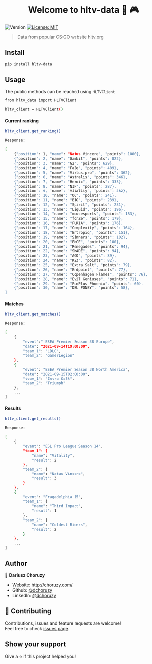 <h1 align="center">Welcome to hltv-data 👋 🎮</h1>
<p>
  <img alt="Version" src="https://img.shields.io/badge/version-0.2.1-blue.svg?cacheSeconds=2592000" />
  <a href="#" target="_blank">
    <img alt="License: MIT" src="https://img.shields.io/badge/License-MIT-yellow.svg" />
  </a>
</p>

> Data from popular CS:GO website hltv.org

## Install

```sh
pip install hltv-data
```

## Usage

The public methods can be reached using ```HLTVClient```
```sh
from hltv_data import HLTVClient

hltv_client = HLTVClient()

```

#### Current ranking
```sh
hltv_client.get_ranking()
```

```sh
Response:

[
    {"position": 1, "name": "Natus Vincere", "points": 1000},
    {"position": 2, "name": "Gambit", "points": 822},
    {"position": 3, "name": "G2", "points": 629},
    {"position": 4, "name": "FaZe", "points": 409},
    {"position": 5, "name": "Virtus.pro", "points": 362},
    {"position": 6, "name": "Astralis", "points": 346},
    {"position": 7, "name": "Heroic", "points": 333},
    {"position": 8, "name": "NIP", "points": 287},
    {"position": 9, "name": "Vitality", "points": 282},
    {"position": 10, "name": "OG", "points": 241},
    {"position": 11, "name": "BIG", "points": 239},
    {"position": 12, "name": "Spirit", "points": 231},
    {"position": 13, "name": "Liquid", "points": 196},
    {"position": 14, "name": "mousesports", "points": 183},
    {"position": 15, "name": "forZe", "points": 179},
    {"position": 16, "name": "FURIA", "points": 176},
    {"position": 17, "name": "Complexity", "points": 164},
    {"position": 18, "name": "Entropiq", "points": 151},
    {"position": 19, "name": "Sinners", "points": 102},
    {"position": 20, "name": "ENCE", "points": 100},
    {"position": 21, "name": "Renegades", "points": 94},
    {"position": 22, "name": "SKADE", "points": 94},
    {"position": 23, "name": "AGO", "points": 89},
    {"position": 24, "name": "K23", "points": 82},
    {"position": 25, "name": "Extra Salt", "points": 79},
    {"position": 26, "name": "Endpoint", "points": 77},
    {"position": 27, "name": "Copenhagen Flames", "points": 76},
    {"position": 28, "name": "Evil Geniuses", "points": 71},
    {"position": 29, "name": "FunPlus Phoenix", "points": 60},
    {"position": 30, "name": "DBL PONEY", "points": 58},
]
```


#### Matches
```sh
hltv_client.get_matches()
```

```sh
Response:

[
    {
        "event":" ESEA Premier Season 38 Europe",
        "date": "2021-09-14T19:00:00",
        "team_1": "LDLC",
        "team_2": "GamerLegion"
    },
    {
        "event": "ESEA Premier Season 38 North America",
        "date": "2021-09-15T02:00:00",
        "team_1": "Extra Salt",
        "team_2": "Triumph"
    },
    ...
]
```


#### Results
```sh
hltv_client.get_results()
```

```sh
Response:

[
    {
        "event": "ESL Pro League Season 14",
        "team_1": {
            "name": "Vitality",
            "result": 2
        },
        "team_2": {
            "name": "Natus Vincere",
            "result": 3
        }
    },
    {
        "event": "Fragadelphia 15",
        "team_1": {
            "name": "Third Impact",
            "result": 1
        },
        "team_2": {
            "name": "Coldest Riders",
            "result": 2
        }
    },
    ...
]
```


## Author

👤 **Dariusz Choruzy**

* Website: http://choruzy.com/
* Github: [@dchoruzy](https://github.com/dchoruzy)
* LinkedIn: [@dchoruzy](https://linkedin.com/in/https:\/\/www.linkedin.com\/in\/dchoruzy\/)

## 🤝 Contributing

Contributions, issues and feature requests are welcome!<br />Feel free to check [issues page](https://github.com/dchoruzy/hltv-data/issues). 

## Show your support

Give a ⭐️ if this project helped you!
